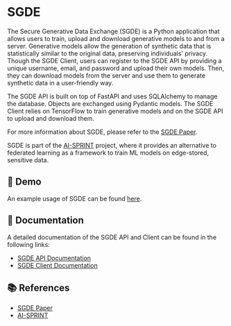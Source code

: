 # SGDE

The Secure Generative Data Exchange (SGDE) is a Python application that allows users to train, upload and download generative models to and from a server.
Generative models allow the generation of synthetic data that is statistically similar to the original data, preserving individuals' privacy.
Though the SGDE Client, users can register to the SGDE API by providing a unique username, email, and password and upload their own models.
Then, they can download models from the server and use them to generate synthetic data in a user-friendly way.

The SGDE API is built on top of FastAPI and uses SQLAlchemy to manage the database. Objects are exchanged using Pydantic models.
The SGDE Client relies on TensorFlow to train generative models and on the SGDE API to upload and download them.

For more information about SGDE, please refer to the [SGDE Paper](https://arxiv.org/abs/2109.12062).

SGDE is part of the [AI-SPRINT](https://www.ai-sprint-project.eu/) project, where it provides an alternative to federated learning as a framework to train ML models on edge-stored, sensitive data.

## 🚀 Demo

An example usage of SGDE can be found [here](https://github.com/archettialberto/SGDE/blob/main/sgde_demo.ipynb).

## 📖 Documentation

A detailed documentation of the SGDE API and Client can be found in the following links:
* [SGDE API Documentation](https://github.com/archettialberto/SGDE/blob/main/sgde_api/README.md)
* [SGDE Client Documentation](https://github.com/archettialberto/SGDE/blob/main/sgde_client/README.md)


## 📚 References

- [SGDE Paper](https://arxiv.org/abs/2109.12062)
- [AI-SPRINT](https://www.ai-sprint-project.eu/)
